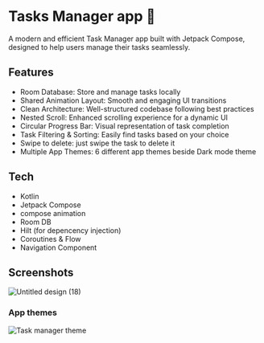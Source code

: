 # Tasks Manager app 🚀
A modern and efficient Task Manager app built with Jetpack Compose, designed to help users manage their tasks seamlessly.

## Features
- Room Database: Store and manage tasks locally
- Shared Animation Layout: Smooth and engaging UI transitions
-  Clean Architecture: Well-structured codebase following best practices
-  Nested Scroll: Enhanced scrolling experience for a dynamic UI
-  Circular Progress Bar: Visual representation of task completion
-  Task Filtering & Sorting: Easily find tasks based on your choice
-  Swipe to delete: just swipe the task to delete it
-  Multiple App Themes: 6 different app themes beside Dark mode theme

## Tech
- Kotlin
- Jetpack Compose
- compose animation
- Room DB
- Hilt (for depencency injection)
- Coroutines & Flow
- Navigation Component

## Screenshots
![Untitled design (18)](https://github.com/user-attachments/assets/54d28c11-75b0-455a-ae46-a385ae5fd928)

### App themes
![Task manager theme](https://github.com/user-attachments/assets/da858c89-e3bc-41a1-a2d0-738476d1a7fb)
